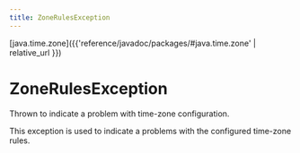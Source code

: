 ```yaml
---
title: ZoneRulesException
---
```


[java.time.zone]({{'reference/javadoc/packages/#java.time.zone' | relative_url }})

# ZoneRulesException


Thrown to indicate a problem with time-zone configuration.
 <p>
 This exception is used to indicate a problems with the configured
 time-zone rules.